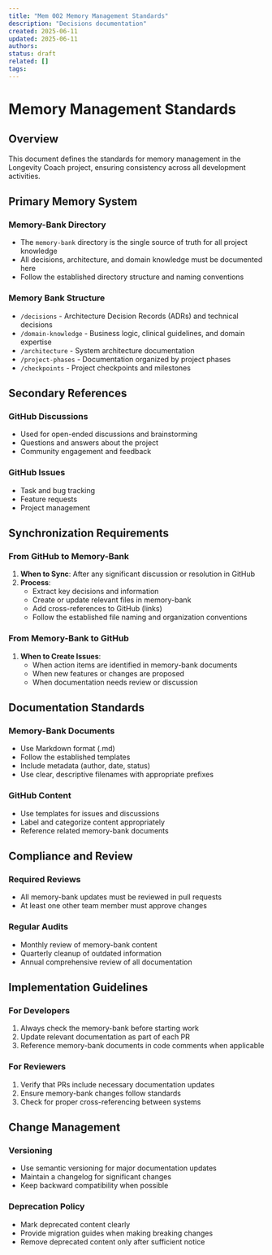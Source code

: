 ```yaml
---
title: "Mem 002 Memory Management Standards"
description: "Decisions documentation"
created: 2025-06-11
updated: 2025-06-11
authors: 
status: draft
related: []
tags: 
---
```


# Memory Management Standards

## Overview
This document defines the standards for memory management in the Longevity Coach project, ensuring consistency across all development activities.

## Primary Memory System

### Memory-Bank Directory
- The `memory-bank` directory is the single source of truth for all project knowledge
- All decisions, architecture, and domain knowledge must be documented here
- Follow the established directory structure and naming conventions

### Memory Bank Structure
- `/decisions` - Architecture Decision Records (ADRs) and technical decisions
- `/domain-knowledge` - Business logic, clinical guidelines, and domain expertise
- `/architecture` - System architecture documentation
- `/project-phases` - Documentation organized by project phases
- `/checkpoints` - Project checkpoints and milestones

## Secondary References

### GitHub Discussions
- Used for open-ended discussions and brainstorming
- Questions and answers about the project
- Community engagement and feedback

### GitHub Issues
- Task and bug tracking
- Feature requests
- Project management

## Synchronization Requirements

### From GitHub to Memory-Bank
1. **When to Sync**: After any significant discussion or resolution in GitHub
2. **Process**:
   - Extract key decisions and information
   - Create or update relevant files in memory-bank
   - Add cross-references to GitHub (links)
   - Follow the established file naming and organization conventions

### From Memory-Bank to GitHub
1. **When to Create Issues**:
   - When action items are identified in memory-bank documents
   - When new features or changes are proposed
   - When documentation needs review or discussion

## Documentation Standards

### Memory-Bank Documents
- Use Markdown format (.md)
- Follow the established templates
- Include metadata (author, date, status)
- Use clear, descriptive filenames with appropriate prefixes

### GitHub Content
- Use templates for issues and discussions
- Label and categorize content appropriately
- Reference related memory-bank documents

## Compliance and Review

### Required Reviews
- All memory-bank updates must be reviewed in pull requests
- At least one other team member must approve changes

### Regular Audits
- Monthly review of memory-bank content
- Quarterly cleanup of outdated information
- Annual comprehensive review of all documentation

## Implementation Guidelines

### For Developers
1. Always check the memory-bank before starting work
2. Update relevant documentation as part of each PR
3. Reference memory-bank documents in code comments when applicable

### For Reviewers
1. Verify that PRs include necessary documentation updates
2. Ensure memory-bank changes follow standards
3. Check for proper cross-referencing between systems

## Change Management

### Versioning
- Use semantic versioning for major documentation updates
- Maintain a changelog for significant changes
- Keep backward compatibility when possible

### Deprecation Policy
- Mark deprecated content clearly
- Provide migration guides when making breaking changes
- Remove deprecated content only after sufficient notice
